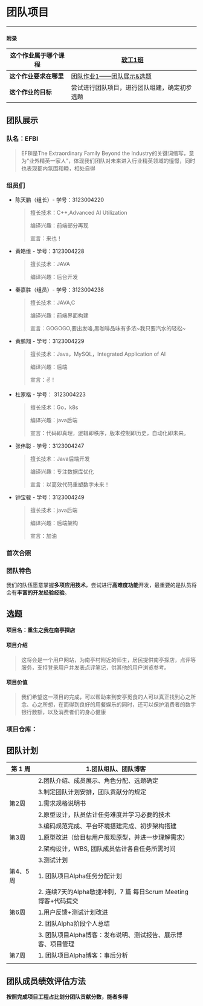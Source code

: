 # 团队项目

---

#### 附录

| 这个作业属于哪个课程   | [ 软工1班](https://edu.cnblogs.com/campus/gdgy/SoftwareEngineeringClassof2023/) |
| ---------------------- | ------------------------------------------------------------ |
| **这个作业要求在哪里** | [团队作业1——团队展示&选题](https://edu.cnblogs.com/campus/gdgy/SoftwareEngineeringClassof2023/homework/13327) |
| **这个作业的目标**     | 尝试进行团队项目，进行团队组建，确定初步选题                 |



## 团队展示

### 队名：EFBI

> EFBI是The Extraordinary Family Beyond the Industry的关键词缩写，意为“业外精英一家人”，体现我们团队对未来进入行业精英领域的憧憬，同时也表现都内氛围和睦，相处自得

### 组员们

* 陈天鹏（组长）- 学号：3123004220

  > 擅长技术：C++,Advanced AI Utilization
  >
  > 编译兴趣：前端部分再现
  >
  > 宣言：来也！
  
* 黄皓维 - 学号：3123004228

  > 擅长技术：JAVA
  >
  > 编译兴趣：后台开发

* 秦嘉胜（组员）- 学号：3123004238

  > 擅长技术：JAVA,C
  >
  > 编译兴趣：前端界面构建
  >
  > 宣言：GOGOGO,要出发咯,黑咖啡品味有多浓~我只要汽水的轻松~

* 黄鹏翔 - 学号：3123004229

  > 擅长技术：Java，MySQL，Integrated Application of AI
  >
  > 编译兴趣：后端
  >
  > 宣言：✌！

* 杜家楷 - 学号： 3123004223

  > 擅长技术：Go，k8s
  >
  > 编译兴趣：java后端
  >
  > 宣言：代码即真理，逻辑即秩序，版本控制即历史，自动化即未来。

* 张伟聪 - 学号：3123004247

  > 擅长技术：Java后端开发
  >
  > 编译兴趣：专注数据库优化
  >
  > 宣言：以高效代码重塑数字未来！

* 钟宝骏 - 学号：3123004249

  > 擅长技术：java后端
  >
  > 编译兴趣：后端架构
  >
  > 宣言：加油

### 首次合照



### 团队特色

我们的队伍愿意掌握**多项应用技术**，尝试进行**高难度功能**开发，最重要的是队员将会有**丰富的开发经验经验**。



## 选题

####  项目名：重生之我在南亭探店

#### 项目介绍

> 这将会是一个用户网站，为南亭村附近的师生，居民提供南亭探店，点评等服务，支持登录用户并发表点评笔记，供其他的用户浏览参考。

#### 项目价值

> 我们希望这一项目的完成，可以帮助来到安亭觅食的人可以真正找到心之所念、心之所想，在而得到良好的用餐娱乐的同时，还可以保护消费者的数字银行数额，以及消费者们的身心健康



### 项目仓库：



## 团队计划 

| 第 1 周  | 1.团队组队、团队博客                                         |
| -------- | ------------------------------------------------------------ |
|          | 2.团队介绍、成员展示、角色分配、选题确定                     |
|          | 3.制定团队计划安排，团队贡献分的规定                         |
| 第2周    | 1.需求规格说明书                                             |
|          | 2.原型设计，队员估计任务难度并学习必要的技术                 |
|          | 3.编码规范完成、平台环境搭建完成、初步架构搭建               |
| 第3周    | 1.原型改进（给目标用户展现原型，并进一步理解需求）           |
|          | 2.架构设计，WBS, 团队成员估计各自任务所需时间                |
|          | 3.测试计划                                                   |
| 第4、5周 | 1. 团队项目Alpha任务分配计划                                 |
|          | 2. 连续7天的Alpha敏捷冲刺，7 篇 每日Scrum Meeting博客+代码提交 |
| 第6周    | 1.用户反馈+测试计划改进                                      |
|          | 2. 团队Alpha阶段个人总结                                     |
|          | 3. 团队项目Alpha博客：发布说明、测试报告、展示博客、项目管理 |
| 第7周    | 1. 团队项目Alpha博客：事后分析                               |
|          |                                                              |



## 团队成员绩效评估方法

**按照完成项目工程占比划分团队贡献分数，能者多得**
